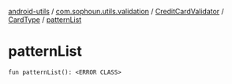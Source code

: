 [android-utils](../../../index.md) / [com.sophoun.utils.validation](../../index.md) / [CreditCardValidator](../index.md) / [CardType](index.md) / [patternList](./pattern-list.md)

# patternList

`fun patternList(): <ERROR CLASS>`